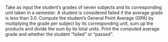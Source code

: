 Take as input the student’s grades of seven subjects and its corresponding unit taken in a semester. A student is considered failed if the average grade is less than 3.0. Compute the student’s General Point Average (GPA) by multiplying the grade per subject by its corresponding unit, sum up the products and divide the sum by its total units. Print the computed average grade and whether the student “failed” or “passed”. 